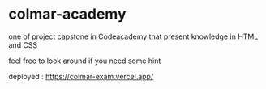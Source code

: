 ﻿# colmar-academy

 one of project capstone in Codeacademy that present knowledge in HTML and CSS

 feel free to look around if you need some hint

 deployed : https://colmar-exam.vercel.app/
